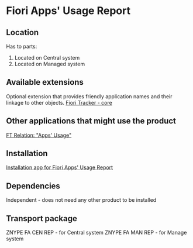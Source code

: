 # Fiori Apps' Usage Report

## Location
Has to parts:
1. Located on Central system
2. Located on Managed system

## Available extensions
Optional extension that provides friendly application names and their linkage to other objects.
[Fiori Tracker - core](ft-core.md)

## Other applications that might use the product
[FT Relation: "Apps' Usage"](ft-rel-appsusage.md)

## Installation
[Installation app for Fiori Apps' Usage Report](in-fa.md)

## Dependencies
Independent - does not need any other product to be installed

## Transport package
ZNYPE FA CEN REP - for Central system
ZNYPE FA MAN REP - for Manage system


